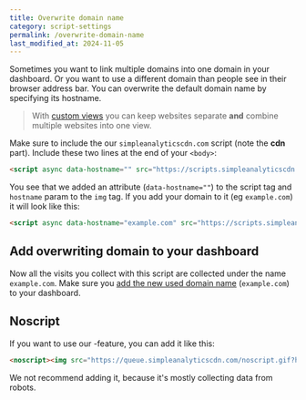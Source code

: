 ```yaml
---
title: Overwrite domain name
category: script-settings
permalink: /overwrite-domain-name
last_modified_at: 2024-11-05
---
```


Sometimes you want to link multiple domains into one domain in your dashboard. Or you want to use a different domain than people see in their browser address bar. You can overwrite the default domain name by specifying its hostname.

> With [custom views](/custom-views) you can keep websites separate **and** combine multiple websites into one view.

Make sure to include the our `simpleanalyticscdn.com` script (note the **cdn** part). Include these two lines at the end of your `<body>`:

<!-- prettier-ignore -->
```html
<script async data-hostname="" src="https://scripts.simpleanalyticscdn.com/latest.js"></script>
```

You see that we added an attribute (`data-hostname=""`) to the script tag and `hostname` param to the `img` tag. If you add your domain to it (eg `example.com`) it will look like this:

<!-- prettier-ignore -->
```html
<script async data-hostname="example.com" src="https://scripts.simpleanalyticscdn.com/latest.js"></script>
```

## Add overwriting domain to your dashboard

Now all the visits you collect with this script are collected under the name `example.com`. Make sure you [add the new used domain name](https://simpleanalytics.com/websites/add) (`example.com`) to your dashboard.

## Noscript

If you want to use our <noscript>-feature, you can add it like this:

<!-- prettier-ignore -->
```html
<noscript><img src="https://queue.simpleanalyticscdn.com/noscript.gif?hostname=example.com" alt="" referrerpolicy="no-referrer-when-downgrade" /></noscript>
```

We not recommend adding it, because it's mostly collecting data from robots.
